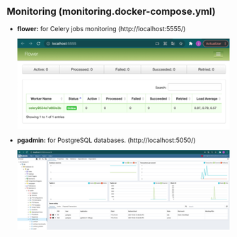
## Monitoring (monitoring.docker-compose.yml)

* **flower:** for Celery jobs monitoring (http://localhost:5555/)

  ![Flower](/images/others/flower.png)

* **pgadmin:** for PostgreSQL databases. (http://localhost:5050/)

  ![PGAdmin](/images/others/pgadmin.png)
